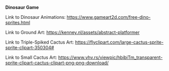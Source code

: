 **Dinosaur Game**

Link to Dinosaur Animations: https://www.gameart2d.com/free-dino-sprites.html

Link to Ground Art: https://kenney.nl/assets/abstract-platformer

Link to Triple-Spiked Cactus Art: https://flyclipart.com/large-cactus-sprite-sprite-clipart-350304#

Link to Small Cactus Art: https://www.vhv.rs/viewpic/hbibiTm_transparent-sprite-clipart-cactus-clipart-png-png-download/ 
